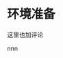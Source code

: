 # 环境准备


这里也加评论
<div>nnn</div>
<link rel="stylesheet" href="https://cdn.jsdelivr.net/npm/gitalk@1/dist/gitalk.css">
<script src="https://cdn.jsdelivr.net/npm/gitalk@1/dist/gitalk.min.js"></script>
<div id="gitalk-container"></div>
<script>
var gitalk = new Gitalk({ 
    "clientID": "a5740dd5f139334f7201",
    "clientSecret": "01fdd5258b15403a2fc9194f5434d56789ebe161", 
    "repo": "huangjunneng.github.io", 
    "owner": "huangjunneng", 
    "admin": ["huangjunneng"],
    "id": window.location.pathname,
    "distractionFreeMode": true
 });
gitalk.render("gitalk-container"); 
</script>